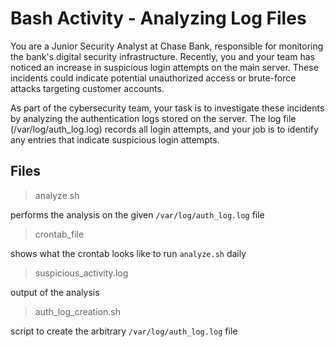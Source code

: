 # Bash Activity - Analyzing Log Files

You are a Junior Security Analyst at Chase Bank, responsible for monitoring the bank's digital security infrastructure. Recently, you and your team has noticed an increase in suspicious login attempts on the main server. These incidents could indicate potential unauthorized access or brute-force attacks targeting customer accounts.

As part of the cybersecurity team, your task is to investigate these incidents by analyzing the authentication logs stored on the server. The log file (/var/log/auth_log.log) records all login attempts, and your job is to identify any entries that indicate suspicious login attempts.

## Files

> analyze.sh

performs the analysis on the given `/var/log/auth_log.log` file

> crontab_file

shows what the crontab looks like to run `analyze.sh` daily

> suspicious_activity.log

output of the analysis

> auth_log_creation.sh

script to create the arbitrary `/var/log/auth_log.log` file

